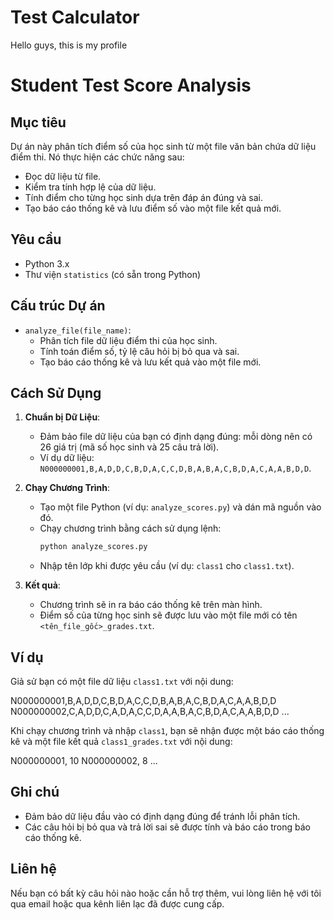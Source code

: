 # Test Calculator
Hello guys, this is my profile
# Student Test Score Analysis

## Mục tiêu

Dự án này phân tích điểm số của học sinh từ một file văn bản chứa dữ liệu điểm thi. Nó thực hiện các chức năng sau:
- Đọc dữ liệu từ file.
- Kiểm tra tính hợp lệ của dữ liệu.
- Tính điểm cho từng học sinh dựa trên đáp án đúng và sai.
- Tạo báo cáo thống kê và lưu điểm số vào một file kết quả mới.

## Yêu cầu

- Python 3.x
- Thư viện `statistics` (có sẵn trong Python)

## Cấu trúc Dự án

- `analyze_file(file_name)`:
  - Phân tích file dữ liệu điểm thi của học sinh.
  - Tính toán điểm số, tỷ lệ câu hỏi bị bỏ qua và sai.
  - Tạo báo cáo thống kê và lưu kết quả vào một file mới.

## Cách Sử Dụng

1. **Chuẩn bị Dữ Liệu**:
   - Đảm bảo file dữ liệu của bạn có định dạng đúng: mỗi dòng nên có 26 giá trị (mã số học sinh và 25 câu trả lời).
   - Ví dụ dữ liệu: `N000000001,B,A,D,D,C,B,D,A,C,C,D,B,A,B,A,C,B,D,A,C,A,A,B,D,D`.

2. **Chạy Chương Trình**:
   - Tạo một file Python (ví dụ: `analyze_scores.py`) và dán mã nguồn vào đó.
   - Chạy chương trình bằng cách sử dụng lệnh:
     ```bash
     python analyze_scores.py
     ```
   - Nhập tên lớp khi được yêu cầu (ví dụ: `class1` cho `class1.txt`).

3. **Kết quả**:
   - Chương trình sẽ in ra báo cáo thống kê trên màn hình.
   - Điểm số của từng học sinh sẽ được lưu vào một file mới có tên `<tên_file_gốc>_grades.txt`.

## Ví dụ

Giả sử bạn có một file dữ liệu `class1.txt` với nội dung:

N000000001,B,A,D,D,C,B,D,A,C,C,D,B,A,B,A,C,B,D,A,C,A,A,B,D,D
N000000002,C,A,D,D,C,A,D,A,C,C,D,A,A,B,A,C,B,D,A,C,A,A,B,D,D
...

Khi chạy chương trình và nhập `class1`, bạn sẽ nhận được một báo cáo thống kê và một file kết quả `class1_grades.txt` với nội dung:

N000000001, 10
N000000002, 8
...


## Ghi chú

- Đảm bảo dữ liệu đầu vào có định dạng đúng để tránh lỗi phân tích.
- Các câu hỏi bị bỏ qua và trả lời sai sẽ được tính và báo cáo trong báo cáo thống kê.

## Liên hệ

Nếu bạn có bất kỳ câu hỏi nào hoặc cần hỗ trợ thêm, vui lòng liên hệ với tôi qua email hoặc qua kênh liên lạc đã được cung cấp.
